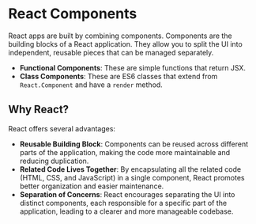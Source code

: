 # React Components

React apps are built by combining components. Components are the building blocks of a React application. They allow you to split the UI into independent, reusable pieces that can be managed separately.

- **Functional Components**: These are simple functions that return JSX.
- **Class Components**: These are ES6 classes that extend from `React.Component` and have a `render` method.

## Why React?

React offers several advantages:

- **Reusable Building Block**: Components can be reused across different parts of the application, making the code more maintainable and reducing duplication.
- **Related Code Lives Together**: By encapsulating all the related code (HTML, CSS, and JavaScript) in a single component, React promotes better organization and easier maintenance.
- **Separation of Concerns**: React encourages separating the UI into distinct components, each responsible for a specific part of the application, leading to a clearer and more manageable codebase.